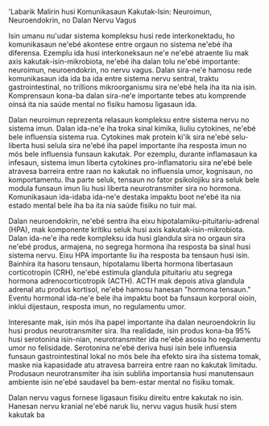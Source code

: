 'Labarik Malirin husi Komunikasaun Kakutak-Isin: Neuroimun, Neuroendokrin, no Dalan Nervu Vagus

Isin umanu nu'udar sistema kompleksu husi rede interkonektadu, ho komunikasaun ne'ebé akontese entre orgaun no sistema ne'ebé iha diferensa. Ezemplu ida husi interkoneksaun ne'e ne'ebé atraente liu mak axis kakutak-isin-mikrobiota, ne'ebé iha dalan tolu ne'ebé importante: neuroimun, neuroendokrin, no nervu vagus. Dalan sira-ne'e hamosu rede komunikasaun ida ida ba ida entre sistema nervu sentral, traktu gastrointestinal, no trillions mikroorganismu sira ne'ebé hela iha ita nia isin. Komprensaun kona-ba dalan sira-ne'e importante tebes atu komprende oinsá ita nia saúde mental no fisiku hamosu ligasaun ida.

Dalan neuroimun reprezenta relasaun kompleksu entre sistema nervu no sistema imun. Dalan ida-ne'e iha troka sinal kimika, liuliu cytokines, ne'ebé bele influensia sistema rua. Cytokines mak protein ki'ik sira ne'ebé selu-liberta husi selula sira ne'ebé iha papel importante iha resposta imun no mós bele influensia funsaun kakutak. Por ezemplu, durante inflamasaun ka infesaun, sistema imun liberta cytokines pro-inflamatoriu sira ne'ebé bele atravesa barreira entre raan no kakutak no influensia umor, kognisaun, no komportamentu. Iha parte seluk, tensaun no fator psikolojiku sira seluk bele modula funsaun imun liu husi liberta neurotransmiter sira no hormona. Komunikasaun ida-idaba ida-ne'e destaka impaktu boot ne'ebé ita nia estado mental bele iha ba ita nia saúde fisiku no tuir mai.

Dalan neuroendokrin, ne'ebé sentra iha eixu hipotalamiku-pituitariu-adrenal (HPA), mak komponente krítiku seluk husi axis kakutak-isin-mikrobiota. Dalan ida-ne'e iha rede kompleksu ida husi glandula sira no orgaun sira ne'ebé produs, armajena, no segrega hormona iha resposta ba sinal husi sistema nervu. Eixu HPA importante liu iha resposta ba tensaun husi isin. Bainhira ita hasoru tensaun, hipotalamu liberta hormona libertasaun corticotropin (CRH), ne'ebé estimula glandula pituitariu atu segrega hormona adrenocorticotropik (ACTH). ACTH mak depois ativa glandula adrenal atu produs kortisol, ne'ebé hamosu hanesan "hormona tensaun." Eventu hormonal ida-ne'e bele iha impaktu boot ba funsaun korporal oioin, inklui dijestaun, resposta imun, no regulamentu umor.

Interesante mak, isin mós iha papel importante iha dalan neuroendokrin liu husi produs neurotransmiter sira. Iha realidade, isin produs kona-ba 95% husi serotonina isin-nian, neurotransmiter ida ne'ebé asosia ho regulamentu umor no felisidade. Serotonina ne'ebé deriva husi isin bele influensia funsaun gastrointestinal lokal no mós bele iha efekto sira iha sistema tomak, maske nia kapasidade atu atravesa barreira entre raan no kakutak limitadu. Produsaun neurotransmiter iha isin subliña importansia husi manutensaun ambiente isin ne'ebé saudavel ba bem-estar mental no fisiku tomak.

Dalan nervu vagus fornese ligasaun fisiku direitu entre kakutak no isin. Hanesan nervu kranial ne'ebé naruk liu, nervu vagus husik husi stem kakutak ba